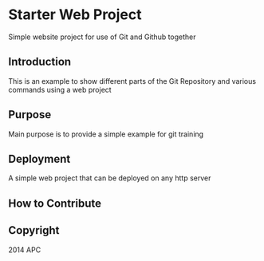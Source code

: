 # Starter Web Project

Simple website project for use of Git and Github together

## Introduction

This is an example to show different parts of the Git Repository and various commands using a web project

## Purpose
Main purpose is to provide a simple example for git training

## Deployment
A simple web project that can be deployed on any http server

## How to Contribute

## Copyright
2014 APC